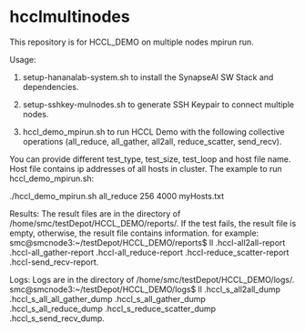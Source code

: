 # hcclmultinodes
This repository is for HCCL_DEMO on multiple nodes mpirun run.

Usage:
1. setup-hananalab-system.sh to install the SynapseAI SW Stack and dependencies.

2. setup-sshkey-mulnodes.sh to generate SSH Keypair to connect multiple nodes.

3. hccl_demo_mpirun.sh to run HCCL Demo with the following collective operations (all_reduce, all_gather, all2all, reduce_scatter, send_recv).

  You can provide different test_type, test_size, test_loop and host file name. Host file contains ip addresses of all hosts in cluster. The example to run 
  hccl_demo_mpirun.sh:

  ./hccl_demo_mpirun.sh all_reduce 256 4000 myHosts.txt

Results: 
The result files are in the directory of /home/smc/testDepot/HCCL_DEMO/reports/. If the test fails, the result file is empty, otherwise, the result file contains information. for example: smc@smcnode3:~/testDepot/HCCL_DEMO/reports$ ll .hccl-all2all-report .hccl-all_gather-report .hccl-all_reduce-report .hccl-reduce_scatter-report .hccl-send_recv-report.

Logs:
Logs are in the directory of /home/smc/testDepot/HCCL_DEMO/logs/. smc@smcnode3:~/testDepot/HCCL_DEMO/logs$ ll .hccl_s_all2all_dump .hccl_s_all_all_gather_dump .hccl_s_all_gather_dump .hccl_s_all_reduce_dump .hccl_s_reduce_scatter_dump .hccl_s_send_recv_dump.
